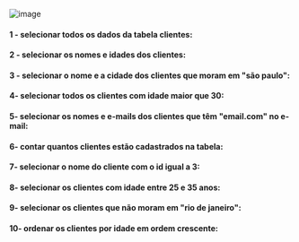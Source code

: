 ![image](https://github.com/user-attachments/assets/de64d87b-a194-4107-a6fe-b06292d6807a)


#### 1 - selecionar todos os dados da tabela clientes:


#### 2 - selecionar os nomes e idades dos clientes:


#### 3 - selecionar o nome e a cidade dos clientes que moram em "são paulo":


#### 4- selecionar todos os clientes com idade maior que 30:


#### 5- selecionar os nomes e e-mails dos clientes que têm "email.com" no e-mail:


#### 6- contar quantos clientes estão cadastrados na tabela:


#### 7- selecionar o nome do cliente com o id igual a 3:


#### 8- selecionar os clientes com idade entre 25 e 35 anos:


#### 9- selecionar os clientes que não moram em "rio de janeiro":


#### 10- ordenar os clientes por idade em ordem crescente:

